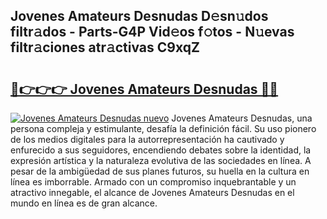 ## Jovenes Amateurs Desnudas D𝚎sn𝚞dos filtr𝚊dos - Parts-G4P Vid𝚎os f𝚘tos - N𝚞evas filtr𝚊ciones atr𝚊ctivas C9xqZ

# <h2><a href="http://mb26ln.tromn.icu/?c=Jovenes+Amateurs+Desnudas">🔗👉👉👉 Jovenes Amateurs Desnudas 🔗🔗</a></h2>

[![Jovenes Amateurs Desnudas nuevo](https://i.imgur.com/pEAQMta.gif)](http://mb26ln.tromn.icu/?c=Jovenes+Amateurs+Desnudas)
Jovenes Amateurs Desnudas, una persona compleja y estimulante, desafía la definición fácil. Su uso pionero de los medios digitales para la autorrepresentación ha cautivado y enfurecido a sus seguidores, encendiendo debates sobre la identidad, la expresión artística y la naturaleza evolutiva de las sociedades en línea. A pesar de la ambigüedad de sus planes futuros, su huella en la cultura en línea es imborrable. Armado con un compromiso inquebrantable y un atractivo innegable, el alcance de Jovenes Amateurs Desnudas en el mundo en línea es de gran alcance.
